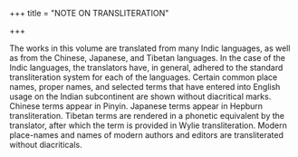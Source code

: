 +++
title = "NOTE ON TRANSLITERATION"

+++

The works in this volume are translated from many Indic languages, as well as  from the Chinese, Japanese, and Tibetan languages. In the case of the Indic  languages, the translators have, in general, adhered to the standard  transliteration system for each of the languages. Certain common place names,  proper names, and selected terms that have entered into English usage on the  Indian subcontinent are shown without diacritical marks. Chinese terms appear  in Pinyin. Japanese terms appear in Hepburn transliteration. Tibetan terms are  rendered in a phonetic equivalent by the translator, after which the term is  provided in Wylie transliteration. Modern place-names and names of modern  authors and editors are transliterated without diacriticals. 
